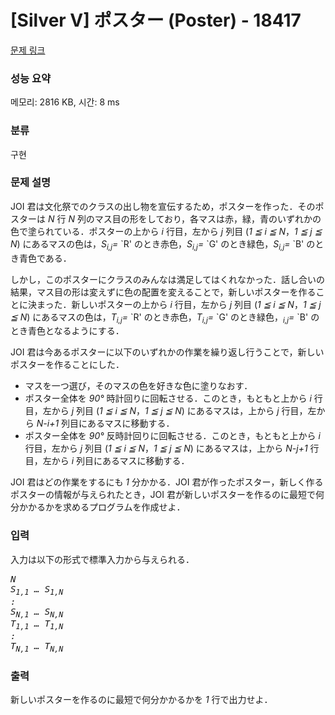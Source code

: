 # [Silver V] ポスター (Poster) - 18417 

[문제 링크](https://www.acmicpc.net/problem/18417) 

### 성능 요약

메모리: 2816 KB, 시간: 8 ms

### 분류

구현

### 문제 설명

<p>JOI 君は文化祭でのクラスの出し物を宣伝するため，ポスターを作った．そのポスターは <var>N</var> 行 <var>N</var> 列のマス目の形をしており，各マスは赤，緑，青のいずれかの色で塗られている．ポスターの上から <var>i</var> 行目，左から <var>j</var> 列目 (<var>1 ≦ i ≦ N</var>，<var>1 ≦ j ≦ N</var>) にあるマスの色は，<var>S<sub>i,j</sub>=</var> `R' のとき赤色，<var>S<sub>i,j</sub>=</var> `G' のとき緑色，<var>S<sub>i,j</sub>=</var> `B' のとき青色である．</p>

<p>しかし，このポスターにクラスのみんなは満足してはくれなかった．話し合いの結果，マス目の形は変えずに色の配置を変えることで，新しいポスターを作ることに決まった．新しいポスターの上から <var>i</var> 行目，左から <var>j</var> 列目 (<var>1 ≦ i ≦ N</var>，<var>1 ≦ j ≦ N</var>) にあるマスの色は，<var>T<sub>i,j</sub>=</var> `R' のとき赤色，<var>T<sub>i,j</sub>=</var> `G' のとき緑色，<var><sub>i,j</sub>=</var> `B' のとき青色となるようにする．</p>

<p>JOI 君は今あるポスターに以下のいずれかの作業を繰り返し行うことで，新しいポスターを作ることにした．</p>

<ul>
	<li>マスを一つ選び，そのマスの色を好きな色に塗りなおす．</li>
	<li>ポスター全体を <var>90°</var> 時計回りに回転させる．このとき，もともと上から <var>i</var> 行目，左から <var>j</var> 列目 (<var>1 ≦ i ≦ N</var>，<var>1 ≦ j ≦ N</var>) にあるマスは，上から <var>j</var> 行目，左から <var>N-i+1</var> 列目にあるマスに移動する．</li>
	<li>ポスター全体を <var>90°</var> 反時計回りに回転させる．このとき，もともと上から <var>i</var> 行目，左から <var>j</var> 列目 (<var>1 ≦ i ≦ N</var>，<var>1 ≦ j ≦ N</var>) にあるマスは，上から <var>N-j+1</var> 行目，左から <var>i</var> 列目にあるマスに移動する．</li>
</ul>

<p>JOI 君はどの作業をするにも <var>1</var> 分かかる．JOI 君が作ったポスター，新しく作るポスターの情報が与えられたとき，JOI 君が新しいポスターを作るのに最短で何分かかるかを求めるプログラムを作成せよ．</p>

### 입력 

 <p>入力は以下の形式で標準入力から与えられる．</p>

<pre><var>N</var>
<var>S<sub>1,1</sub> … S<sub>1,N</sub></var>
<var>:</var>
<var>S<sub>N,1</sub> … S<sub>N,N</sub></var>
<var>T<sub>1,1</sub> … T<sub>1,N</sub></var>
<var>:</var>
<var>T<sub>N,1</sub> … T<sub>N,N</sub></var></pre>

### 출력 

 <p>新しいポスターを作るのに最短で何分かかるかを <var>1</var> 行で出力せよ．</p>

